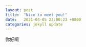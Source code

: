 ```yaml
---
layout: post
title:  "Nice to meet you!"
date:   2021-04-05 23:00:23 +0800
categories: jekyll update
---
```

你好啊